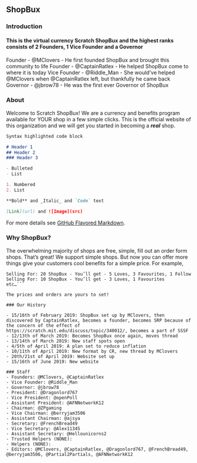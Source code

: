 ## ShopBux

### Introduction

#### This is the virtual currency Scratch ShopBux and the highest ranks consists of 2 Founders, 1 Vice Founder and a Governor

Founder - @MClovers - He first founded ShopBux and brought this community to life
Founder - @CaptainRatlex - He helped ShopBux come to where it is today
Vice Founder - @Riddle_Man - She would've helped @MClovers when @CaptainRatlex left, but thankfully he came back
Governor - @jbrow78 - He was the first ever Governor of ShopBux

### About

Welcome to Scratch ShopBux! We are a currency and benefits program available for YOUR shop in a few simple clicks. This is the official website of this organization and we will get you started in becoming a _**real**_ shop.

```markdown
Syntax highlighted code block

# Header 1
## Header 2
### Header 3

- Bulleted
- List

1. Numbered
2. List

**Bold** and _Italic_ and `Code` text

[Link](url) and ![Image](src)
```

For more details see [GitHub Flavored Markdown](https://guides.github.com/features/mastering-markdown/).

### Why ShopBux?

The overwhelming majority of shops are free, simple, fill out an order form shops. That’s great! We support simple shops. But now you can offer more things give your customers cool benefits for a simple price. For example,

```ShopBux Benefits!
Selling For: 20 ShopBux - You’ll get - 5 Loves, 3 Favourites, 1 Follow
Selling For: 10 ShopBux - You’ll get - 3 Loves, 1 Favourites
etc…```

The prices and orders are yours to set!

### Our History

- 15/16th of February 2019: ShopBux set up by MClovers, then discovered by CaptainRatlex, becomes a founder, becomes SRP because of the concern of the effect of https://scratch.mit.edu/discuss/topic/340012/, becomes a part of SSSF
- 12/13th of March 2019: Becomes ShopBux once again, moves thread
- 13/14th of March 2019: New staff spots open
- 4/5th of April 2019: A plan set to reduce inflation
- 10/11th of April 2019: New format by CR, new thread by MClovers
- 20th/21st of April 2019: Website set up
- 15/16th of June 2019: New website

### Staff
- Founders: @MClovers, @CaptainRatlex
- Vice Founder: @Riddle_Man
- Governor: @jbrow78
- President: @Dragonlord767
- Vice President: @openPoll
- Assistant President: @AFNNetworkK12
- Chairman: @ZPgaming
- Vice Chairman: @berryjam3506
- Assistant Chairman: @ajsya
- Secretary: @FrenchBread49
- Vice Secretary: @Alex11345
- Assistant Secretary: @Hellounicorns2
- Trusted Helpers (NONE):
- Helpers (NONE):
- Editors: @MClovers, @CaptainRatlex, @Dragonlord767, @FrenchBread49, @berryjam3506, @Partial2Partials, @AFNNetworkK12
